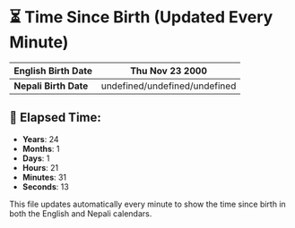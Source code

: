 # ⏳ Time Since Birth (Updated Every Minute)

| **English Birth Date** | Thu Nov 23 2000 |
|------------------------|-------------------------------------|
| **Nepali Birth Date**  | undefined/undefined/undefined                  |

## 📅 Elapsed Time:

- **Years**: 24
- **Months**: 1
- **Days**: 1
- **Hours**: 21
- **Minutes**: 31
- **Seconds**: 13

This file updates automatically every minute to show the time since birth in both the English and Nepali calendars.